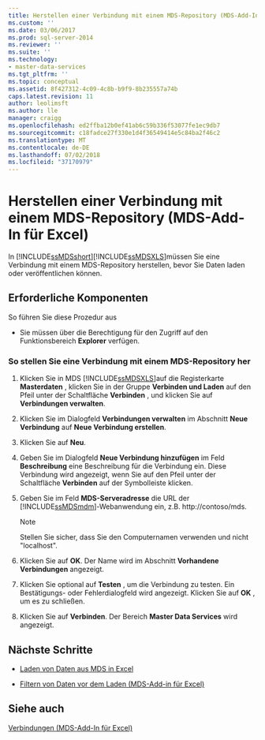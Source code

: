 ```yaml
---
title: Herstellen einer Verbindung mit einem MDS-Repository (MDS-Add-In für Excel) | Microsoft-Dokumentation
ms.custom: ''
ms.date: 03/06/2017
ms.prod: sql-server-2014
ms.reviewer: ''
ms.suite: ''
ms.technology:
- master-data-services
ms.tgt_pltfrm: ''
ms.topic: conceptual
ms.assetid: 8f427312-4c09-4c8b-b9f9-8b235557a74b
caps.latest.revision: 11
author: leolimsft
ms.author: lle
manager: craigg
ms.openlocfilehash: ed2ffba12b0ef41ab6c59b336f53077fe1ec9db7
ms.sourcegitcommit: c18fadce27f330e1d4f36549414e5c84ba2f46c2
ms.translationtype: MT
ms.contentlocale: de-DE
ms.lasthandoff: 07/02/2018
ms.locfileid: "37170979"
---
```

# <a name="connect-to-an-mds-repository-mds-add-in-for-excel"></a>Herstellen einer Verbindung mit einem MDS-Repository (MDS-Add-In für Excel)
  In [!INCLUDE[ssMDSshort](../../includes/ssmdsshort-md.md)][!INCLUDE[ssMDSXLS](../../includes/ssmdsxls-md.md)]müssen Sie eine Verbindung mit einem MDS-Repository herstellen, bevor Sie Daten laden oder veröffentlichen können.  
  
## <a name="prerequisites"></a>Erforderliche Komponenten  
 So führen Sie diese Prozedur aus  
  
-   Sie müssen über die Berechtigung für den Zugriff auf den Funktionsbereich **Explorer** verfügen.  
  
### <a name="to-connect-to-an-mds-repository"></a>So stellen Sie eine Verbindung mit einem MDS-Repository her  
  
1.  Klicken Sie in MDS [!INCLUDE[ssMDSXLS](../../includes/ssmdsxls-md.md)]auf die Registerkarte **Masterdaten** , klicken Sie in der Gruppe **Verbinden und Laden** auf den Pfeil unter der Schaltfläche **Verbinden** , und klicken Sie auf **Verbindungen verwalten**.  
  
2.  Klicken Sie im Dialogfeld **Verbindungen verwalten** im Abschnitt **Neue Verbindung** auf **Neue Verbindung erstellen**.  
  
3.  Klicken Sie auf **Neu**.  
  
4.  Geben Sie im Dialogfeld **Neue Verbindung hinzufügen** im Feld **Beschreibung** eine Beschreibung für die Verbindung ein. Diese Verbindung wird angezeigt, wenn Sie auf den Pfeil unter der Schaltfläche **Verbinden** auf der Symbolleiste klicken.  
  
5.  Geben Sie im Feld **MDS-Serveradresse** die URL der [!INCLUDE[ssMDSmdm](../../includes/ssmdsmdm-md.md)]-Webanwendung ein, z.B. http://contoso/mds.  
  
    > [!NOTE]  
    >  Stellen Sie sicher, dass Sie den Computernamen verwenden und nicht "localhost".  
  
6.  Klicken Sie auf **OK**. Der Name wird im Abschnitt **Vorhandene Verbindungen** angezeigt.  
  
7.  Klicken Sie optional auf **Testen** , um die Verbindung zu testen. Ein Bestätigungs- oder Fehlerdialogfeld wird angezeigt. Klicken Sie auf **OK** , um es zu schließen.  
  
8.  Klicken Sie auf **Verbinden**. Der Bereich **Master Data Services** wird angezeigt.  
  
## <a name="next-steps"></a>Nächste Schritte  
  
-   [Laden von Daten aus MDS in Excel](export-data-to-excel-from-master-data-services.md)  
  
-   [Filtern von Daten vor dem Laden &#40;MDS-Add-in für Excel&#41;](filter-data-before-exporting-mds-add-in-for-excel.md)  
  
## <a name="see-also"></a>Siehe auch  
 [Verbindungen &#40;MDS-Add-In für Excel&#41;](connections-mds-add-in-for-excel.md)  
  
  
